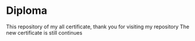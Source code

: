# Diploma
This repository of my all certificate, thank you for visiting my repository 
The new certificate is still continues
